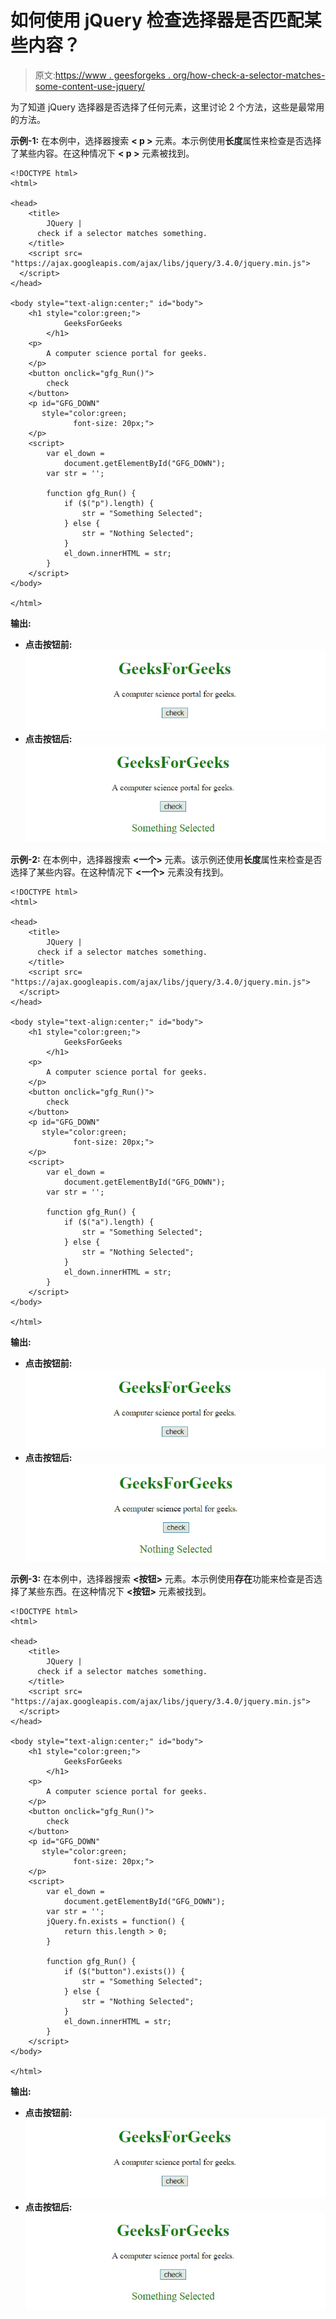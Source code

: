 # 如何使用 jQuery 检查选择器是否匹配某些内容？

> 原文:[https://www . geesforgeks . org/how-check-a-selector-matches-some-content-use-jquery/](https://www.geeksforgeeks.org/how-to-check-a-selector-matches-some-content-using-jquery/)

为了知道 jQuery 选择器是否选择了任何元素，这里讨论 2 个方法，这些是最常用的方法。

**示例-1:** 在本例中，选择器搜索 **< p >** 元素。本示例使用**长度**属性来检查是否选择了某些内容。在这种情况下 **< p >** 元素被找到。

```
<!DOCTYPE html>
<html>

<head>
    <title>
        JQuery | 
      check if a selector matches something.
    </title>
    <script src=
"https://ajax.googleapis.com/ajax/libs/jquery/3.4.0/jquery.min.js">
  </script>
</head>

<body style="text-align:center;" id="body">
    <h1 style="color:green;">  
            GeeksForGeeks  
        </h1>
    <p>
        A computer science portal for geeks.
    </p>
    <button onclick="gfg_Run()">
        check
    </button>
    <p id="GFG_DOWN" 
       style="color:green; 
              font-size: 20px;">
    </p>
    <script>
        var el_down = 
            document.getElementById("GFG_DOWN");
        var str = '';

        function gfg_Run() {
            if ($("p").length) {
                str = "Something Selected";
            } else {
                str = "Nothing Selected";
            }
            el_down.innerHTML = str;
        }
    </script>
</body>

</html>
```

**输出:**

*   **点击按钮前:**
    ![](img/3432f7d2ed5d7e62a8da6a41a8593741.png)
*   **点击按钮后:**
    ![](img/c93d8b1e8e3333c92419fdcc3b1cae7f.png)

**示例-2:** 在本例中，选择器搜索 **<一个>** 元素。该示例还使用**长度**属性来检查是否选择了某些内容。在这种情况下 **<一个>** 元素没有找到。

```
<!DOCTYPE html>
<html>

<head>
    <title>
        JQuery | 
      check if a selector matches something.
    </title>
    <script src=
"https://ajax.googleapis.com/ajax/libs/jquery/3.4.0/jquery.min.js">
  </script>
</head>

<body style="text-align:center;" id="body">
    <h1 style="color:green;">  
            GeeksForGeeks  
        </h1>
    <p>
        A computer science portal for geeks.
    </p>
    <button onclick="gfg_Run()">
        check
    </button>
    <p id="GFG_DOWN" 
       style="color:green;
              font-size: 20px;">
    </p>
    <script>
        var el_down = 
            document.getElementById("GFG_DOWN");
        var str = '';

        function gfg_Run() {
            if ($("a").length) {
                str = "Something Selected";
            } else {
                str = "Nothing Selected";
            }
            el_down.innerHTML = str;
        }
    </script>
</body>

</html>
```

**输出:**

*   **点击按钮前:**
    ![](img/3432f7d2ed5d7e62a8da6a41a8593741.png)
*   **点击按钮后:**
    ![](img/99cd1ad548103138e5c8471f5a729f85.png)

**示例-3:** 在本例中，选择器搜索 **<按钮>** 元素。本示例使用**存在**功能来检查是否选择了某些东西。在这种情况下 **<按钮>** 元素被找到。

```
<!DOCTYPE html>
<html>

<head>
    <title>
        JQuery | 
      check if a selector matches something.
    </title>
    <script src=
"https://ajax.googleapis.com/ajax/libs/jquery/3.4.0/jquery.min.js">
  </script>
</head>

<body style="text-align:center;" id="body">
    <h1 style="color:green;">  
            GeeksForGeeks  
        </h1>
    <p>
        A computer science portal for geeks.
    </p>
    <button onclick="gfg_Run()">
        check
    </button>
    <p id="GFG_DOWN" 
       style="color:green; 
              font-size: 20px;">
    </p>
    <script>
        var el_down = 
            document.getElementById("GFG_DOWN");
        var str = '';
        jQuery.fn.exists = function() {
            return this.length > 0;
        }

        function gfg_Run() {
            if ($("button").exists()) {
                str = "Something Selected";
            } else {
                str = "Nothing Selected";
            }
            el_down.innerHTML = str;
        }
    </script>
</body>

</html>
```

**输出:**

*   **点击按钮前:**
    ![](img/3432f7d2ed5d7e62a8da6a41a8593741.png)
*   **点击按钮后:**
    ![](img/c93d8b1e8e3333c92419fdcc3b1cae7f.png)